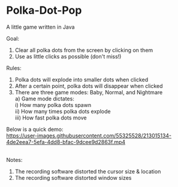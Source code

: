 # Polka-Dot-Pop
A little game written in Java

Goal: 
1) Clear all polka dots from the screen by clicking on them
2) Use as little clicks as possible (don't miss!)

Rules:
1) Polka dots will explode into smaller dots when clicked
2) After a certain point, polka dots will disappear when clicked
3) There are three game modes: Baby, Normal, and Nightmare <br>
   a) Game mode dictates: <br>
      i)   How many polka dots spawn <br> 
      ii)  How many times polka dots explode <br>
      iii) How fast polka dots move <br>

Below is a quick demo: <br>
https://user-images.githubusercontent.com/55325528/213015134-4de2eea7-5efa-4dd8-bfac-9dcee9d2863f.mp4
<br>
<br>

Notes: 
1) The recording software distorted the cursor size & location
2) The recording software distorted window sizes
